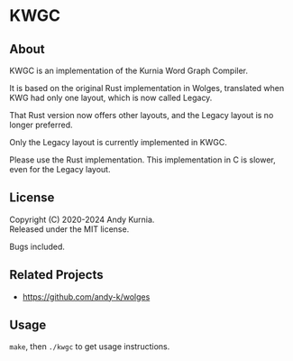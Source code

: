 # KWGC

## About

KWGC is an implementation of the Kurnia Word Graph Compiler.

It is based on the original Rust implementation in Wolges, translated when KWG
had only one layout, which is now called Legacy.

That Rust version now offers other layouts, and the Legacy layout is no longer
preferred.

Only the Legacy layout is currently implemented in KWGC.

Please use the Rust implementation. This implementation in C is slower, even
for the Legacy layout.

## License

Copyright (C) 2020-2024 Andy Kurnia.\
Released under the MIT license.

Bugs included.

## Related Projects

- https://github.com/andy-k/wolges

## Usage

`make`, then `./kwgc` to get usage instructions.
